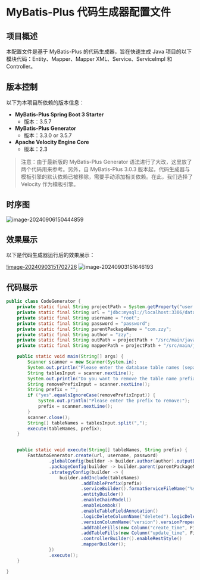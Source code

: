 
# MyBatis-Plus 代码生成器配置文件
## 项目概述
本配置文件是基于 MyBatis-Plus 的代码生成器，旨在快速生成 Java 项目的以下模块代码：Entity、Mapper、Mapper XML、Service、ServiceImpl 和 Controller。
## 版本控制
以下为本项目所依赖的版本信息：
- **MyBatis-Plus Spring Boot 3 Starter**
  - 版本：3.5.7
- **MyBatis-Plus Generator**
  - 版本：3.3.0 or 3.5.7
- **Apache Velocity Engine Core**
  - 版本：2.3
> 注意：由于最新版的 MyBatis-Plus Generator 语法进行了大改，这里放了两个代码用来参考。另外，自 MyBatis-Plus 3.0.3 版本起，代码生成器与模板引擎的默认依赖已被移除，需要手动添加相关依赖。在此，我们选择了 Velocity 作为模板引擎。

## 时序图

![image-20240906150444859](https://gitee.com/zzy2401/picbed/raw/master/images/image-20240906150444859.png)

## 效果展示
以下是代码生成器运行后的效果展示：

[!image-20240903151702726](https://gitee.com/zzy2401/picbed/raw/master/images/20240906150817.png)
![image-20240903151646193](https://gitee.com/zzy2401/picbed/raw/master/images/image-20240903151646193.png)


## 代码展示

```java
public class CodeGenerator {
    private static final String projectPath = System.getProperty("user.dir");
    private static final String url = "jdbc:mysql://localhost:3306/database?useUnicode=true&characterEncoding=UTF-8&serverTimezone=UTC";
    private static final String username = "root";
    private static final String password = "password";
    private static final String parentPackageName = "com.zzy";
    private static final String author = "zzy";
    private static final String outPath = projectPath + "/src/main/java/";
    private static final String mapperPath = projectPath + "/src/main/java/com/zzy/mapper/xml/";

    public static void main(String[] args) {
        Scanner scanner = new Scanner(System.in);
        System.out.println("Please enter the database table names (separated by commas for multiple table names):");
        String tablesInput = scanner.nextLine();
        System.out.println("Do you want to remove the table name prefix? (yes/no)");
        String removePrefixInput = scanner.nextLine();
        String prefix = "";
        if ("yes".equalsIgnoreCase(removePrefixInput)) {
            System.out.println("Please enter the prefix to remove:");
            prefix = scanner.nextLine();
        }
        scanner.close();
        String[] tableNames = tablesInput.split(",");
        execute(tableNames, prefix);
    }


    public static void execute(String[] tableNames, String prefix) {
        FastAutoGenerator.create(url, username, password)
                .globalConfig(builder -> builder.author(author).outputDir(outPath).disableOpenDir())
                .packageConfig(builder -> builder.parent(parentPackageName).pathInfo(Collections.singletonMap(OutputFile.xml, mapperPath)))
                .strategyConfig(builder -> {
                    builder.addInclude(tableNames)
                            .addTablePrefix(prefix)
                            .serviceBuilder().formatServiceFileName("%sService").formatServiceImplFileName("%sServiceImpl")
                            .entityBuilder()
                            .enableChainModel()
                            .enableLombok()
                            .enableTableFieldAnnotation()
                            .logicDeleteColumnName("deleted").logicDeletePropertyName("deleted")
                            .versionColumnName("version").versionPropertyName("version")
                            .addTableFills(new Column("create_time", FieldFill.INSERT))
                            .addTableFills(new Column("update_time", FieldFill.INSERT_UPDATE))
                            .controllerBuilder().enableRestStyle()
                            .mapperBuilder();
                })
                .execute();
    }

}
```


